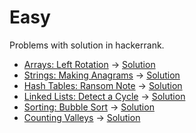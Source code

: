 # Easy

Problems with solution in hackerrank.

* [Arrays: Left Rotation](https://www.hackerrank.com/challenges/ctci-array-left-rotation/problem) -> [Solution](solutions/Solution.java)
* [Strings: Making Anagrams](https://www.hackerrank.com/challenges/ctci-making-anagrams/problem) -> [Solution](solutions/Solution1.java)
* [Hash Tables: Ransom Note](https://www.hackerrank.com/challenges/ctci-ransom-note/problem) -> [Solution](solutions/Solution2.java)
* [Linked Lists: Detect a Cycle](https://www.hackerrank.com/challenges/ctci-linked-list-cycle/problem) -> [Solution](solutions/Solution3.java)
* [Sorting: Bubble Sort](https://www.hackerrank.com/challenges/ctci-bubble-sort/problem) -> [Solution](solutions/Solution4.java)
* [Counting Valleys](https://www.hackerrank.com/challenges/counting-valleys/problem) -> [Solution](solutions/Solution5.java)